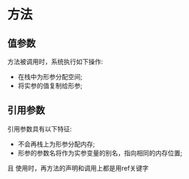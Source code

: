 # 方法
## 值参数
方法被调用时，系统执行如下操作:  
- 在栈中为形参分配空间;
- 将实参的值复制给形参;

## 引用参数
引用参数具有以下特征:  
- 不会再栈上为形参分配内存;
- 形参的参数名将作为实参变量的别名，指向相同的内存位置;  

且 使用时，再方法的声明和调用上都是用ref关键字
